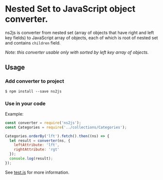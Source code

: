 # Nested Set to JavaScript object converter.

ns2js is converter from nested set (array of objects that have right and left key fields) to JavaScript array of objects, each of which is root of nested set and contains `children` field.

*Note: this converter usable only with sorted by left key array of objects.*

## Usage

### Add converter to project

```console
$ npm install --save ns2js
```

### Use in your code

Example:

```js
const converter = require('ns2js');
const Categories = require('../collections/Categories');

Categories.orderBy('lft').fetch().then((ns) => {
  let result = converter(ns, {
    leftAttribute: 'lft',
    rightAttribute: 'rgt'
  });
  console.log(result);
});
```

See [test.js](test.js) for more information.
